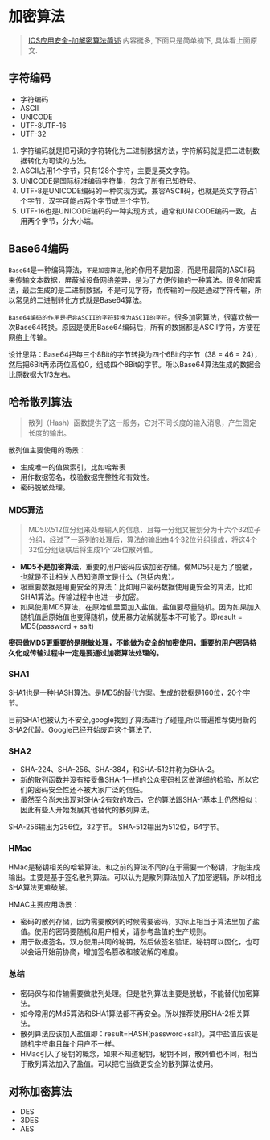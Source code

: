 # 加密算法

> [IOS应用安全-加解密算法简述](https://dishibolei.github.io/2017/05/25/save-encode/)
内容挺多, 下面只是简单摘下, 具体看上面原文.

## 字符编码
* 字符编码
* ASCII
* UNICODE
* UTF-8UTF-16
* UTF-32

1. 字符编码就是把可读的字符转化为二进制数据方法，字符解码就是把二进制数据转化为可读的方法。
2. ASCII占用1个字节，只有128个字符，主要是英文字符。
3. UNICODE是国际标准编码字符集，包含了所有已知符号。
4. UTF-8是UNICODE编码的一种实现方式，兼容ASCII码，也就是英文字符占1个字节，汉字可能占两个字节或三个字节。
5. UTF-16也是UNICODE编码的一种实现方式，通常和UNICODE编码一致，占用两个字节，分大小端。

## Base64编码
`Base64`是一种编码算法，`不是加密算法`,他的作用不是加密，而是用最简的ASCII码来传输文本数据，屏蔽掉设备网络差异，是为了方便传输的一种算法。很多加密算法，最后生成的是二进制数据，不是可见字符，而传输的一般是通过字符传输，所以常见的二进制转化方式就是Base64算法。

`Base64编码的作用是把非ASCII的字符转换为ASCII的字符`。很多加密算法，很喜欢做一次Base64转换。原因是使用Base64编码后，所有的数据都是ASCII字符，方便在网络上传输。

设计思路：Base64把每三个8Bit的字节转换为四个6Bit的字节（38 = 46 = 24），然后把6Bit再添两位高位0，组成四个8Bit的字节。所以Base64算法生成的数据会比原数据大1/3左右。

## 哈希散列算法
> 散列（Hash）函数提供了这一服务，它对不同长度的输入消息，产生固定长度的输出。

散列值主要使用的场景：

* 生成唯一的值做索引，比如哈希表
* 用作数据签名，校验数据完整性和有效性。
* 密码脱敏处理。

### MD5算法
> MD5以512位分组来处理输入的信息，且每一分组又被划分为十六个32位子分组，经过了一系列的处理后，算法的输出由4个32位分组组成，将这4个32位分组级联后将生成1个128位散列值。

* **MD5不是加密算法**，重要的用户密码应该加密存储。做MD5只是为了脱敏，也就是不让相关人员知道原文是什么（包括内鬼）。
* 极重要数据是用更安全的算法：比如用户密码数据使用更安全的算法，比如SHA1算法。传输过程中也进一步加密。
* 如果使用MD5算法，在原始值里面加入盐值。盐值要尽量随机。因为如果加入随机值后原始值也变得随机，使用暴力破解就基本不可能了。即result = MD5(password + salt)

**密码做MD5更重要的是脱敏处理，不能做为安全的加密使用，重要的用户密码持久化或传输过程中一定是要通过加密算法处理的。**

### SHA1
SHA1也是一种HASH算法。是MD5的替代方案。生成的数据是160位，20个字节。

目前SHA1也被认为不安全,google找到了算法进行了碰撞,所以普遍推荐使用新的SHA2代替。Google已经开始废弃这个算法了.

### SHA2
* SHA-224、SHA-256、SHA-384，和SHA-512并称为SHA-2。
* 新的散列函数并没有接受像SHA-1一样的公众密码社区做详细的检验，所以它们的密码安全性还不被大家广泛的信任。
 * 虽然至今尚未出现对SHA-2有效的攻击，它的算法跟SHA-1基本上仍然相似；因此有些人开始发展其他替代的散列算法。

SHA-256输出为256位，32字节。
SHA-512输出为512位，64字节。

### HMac
HMac是秘钥相关的哈希算法。和之前的算法不同的在于需要一个秘钥，才能生成输出。主要是基于签名散列算法。可以认为是散列算法加入了加密逻辑，所以相比SHA算法更难破解。

HMAC主要应用场景：

* 密码的散列存储，因为需要散列的时候需要密码，实际上相当于算法里加了盐值。使用的密码要随机和用户相关，请参考盐值的生产规则。
* 用于数据签名。双方使用共同的秘钥，然后做签名验证。秘钥可以固化，也可以会话开始前协商，增加签名篡改和被破解的难度。

### 总结
* 密码保存和传输需要做散列处理。但是散列算法主要是脱敏，不能替代加密算法。
* 如今常用的Md5算法和SHA1算法都不再安全。所以推荐使用SHA-2相关算法。
* 散列算法应该加入盐值即：result=HASH(password+salt)。其中盐值应该是随机字符串且每个用户不一样。
* HMac引入了秘钥的概念，如果不知道秘钥，秘钥不同，散列值也不同，相当于散列算法加入了盐值。可以把它当做更安全的散列算法使用。

## 对称加密算法
* DES
* 3DES
* AES




